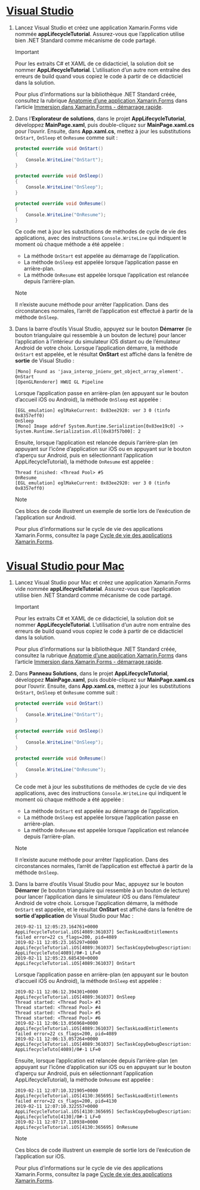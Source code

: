 # <a name="visual-studiotabvswin"></a>[Visual Studio](#tab/vswin)

1. Lancez Visual Studio et créez une application Xamarin.Forms vide nommée **appLifecycleTutorial**. Assurez-vous que l’application utilise bien .NET Standard comme mécanisme de code partagé.

    > [!IMPORTANT]
    > Pour les extraits C# et XAML de ce didacticiel, la solution doit se nommer **AppLifecycleTutorial**. L’utilisation d’un autre nom entraîne des erreurs de build quand vous copiez le code à partir de ce didacticiel dans la solution.

    Pour plus d’informations sur la bibliothèque .NET Standard créée, consultez la rubrique [Anatomie d’une application Xamarin.Forms](~/get-started/first-app/index.md) dans l’article [Immersion dans Xamarin.Forms - démarrage rapide](~/get-started/first-app/index.md).

1. Dans l’**Explorateur de solutions**, dans le projet **AppLifecycleTutorial**, développez **MainPage.xaml**, puis double-cliquez sur **MainPage.xaml.cs** pour l’ouvrir. Ensuite, dans **App.xaml.cs**, mettez à jour les substitutions `OnStart`, `OnSleep` et `OnResume` comme suit :

    ```csharp
    protected override void OnStart()
    {
        Console.WriteLine("OnStart");
    }

    protected override void OnSleep()
    {
        Console.WriteLine("OnSleep");
    }

    protected override void OnResume()
    {
        Console.WriteLine("OnResume");
    }
    ```

    Ce code met à jour les substitutions de méthodes de cycle de vie des applications, avec des instructions `Console.WriteLine` qui indiquent le moment où chaque méthode a été appelée :

    - La méthode `OnStart` est appelée au démarrage de l’application.
    - La méthode `OnSleep` est appelée lorsque l’application passe en arrière-plan.
    - La méthode `OnResume` est appelée lorsque l’application est relancée depuis l’arrière-plan.

    > [!NOTE]
    > Il n’existe aucune méthode pour arrêter l’application. Dans des circonstances normales, l’arrêt de l’application est effectué à partir de la méthode `OnSleep`.

1. Dans la barre d’outils Visual Studio, appuyez sur le bouton **Démarrer** (le bouton triangulaire qui ressemble à un bouton de lecture) pour lancer l’application à l’intérieur du simulateur iOS distant ou de l’émulateur Android de votre choix. Lorsque l’application démarre, la méthode `OnStart` est appelée, et le résultat **OnStart** est affiché dans la fenêtre de **sortie** de Visual Studio :

    ```
    [Mono] Found as 'java_interop_jnienv_get_object_array_element'.
    OnStart
    [OpenGLRenderer] HWUI GL Pipeline
    ```

    Lorsque l’application passe en arrière-plan (en appuyant sur le bouton d’accueil iOS ou Android), la méthode `OnSleep` est appelée :

    ```
    [EGL_emulation] eglMakeCurrent: 0x83ee2920: ver 3 0 (tinfo 0x8357eff0)
    OnSleep
    [Mono] Image addref System.Runtime.Serialization[0x83ee19c0] -> System.Runtime.Serialization.dll[0x83f57b00]: 2
    ```

    Ensuite, lorsque l’application est relancée depuis l’arrière-plan (en appuyant sur l’icône d’application sur iOS ou en appuyant sur le bouton d’aperçu sur Android, puis en sélectionnant l’application AppLifecycleTutorial), la méthode `OnResume` est appelée :

    ```
    Thread finished: <Thread Pool> #5
    OnResume
    [EGL_emulation] eglMakeCurrent: 0x83ee2920: ver 3 0 (tinfo 0x8357eff0)
    ```

    > [!NOTE]
    > Ces blocs de code illustrent un exemple de sortie lors de l’exécution de l’application sur Android.

    Pour plus d’informations sur le cycle de vie des applications Xamarin.Forms, consultez la page [Cycle de vie des applications Xamarin.Forms](~/xamarin-forms/app-fundamentals/app-lifecycle.md).

# <a name="visual-studio-for-mactabvsmac"></a>[Visual Studio pour Mac](#tab/vsmac)

1. Lancez Visual Studio pour Mac et créez une application Xamarin.Forms vide nommée **appLifecycleTutorial**. Assurez-vous que l’application utilise bien .NET Standard comme mécanisme de code partagé.

    > [!IMPORTANT]
    > Pour les extraits C# et XAML de ce didacticiel, la solution doit se nommer **AppLifecycleTutorial**. L’utilisation d’un autre nom entraîne des erreurs de build quand vous copiez le code à partir de ce didacticiel dans la solution.

    Pour plus d’informations sur la bibliothèque .NET Standard créée, consultez la rubrique [Anatomie d’une application Xamarin.Forms](~/get-started/first-app/index.md) dans l’article [Immersion dans Xamarin.Forms - démarrage rapide](~/get-started/first-app/index.md).

1. Dans **Panneau Solutions**, dans le projet **AppLifecycleTutorial**, développez **MainPage.xaml**, puis double-cliquez sur **MainPage.xaml.cs** pour l’ouvrir. Ensuite, dans **App.xaml.cs**, mettez à jour les substitutions `OnStart`, `OnSleep` et `OnResume` comme suit :

    ```csharp
    protected override void OnStart()
    {
        Console.WriteLine("OnStart");
    }

    protected override void OnSleep()
    {
        Console.WriteLine("OnSleep");
    }

    protected override void OnResume()
    {
        Console.WriteLine("OnResume");
    }
    ```

    Ce code met à jour les substitutions de méthodes de cycle de vie des applications, avec des instructions `Console.WriteLine` qui indiquent le moment où chaque méthode a été appelée :

    - La méthode `OnStart` est appelée au démarrage de l’application.
    - La méthode `OnSleep` est appelée lorsque l’application passe en arrière-plan.
    - La méthode `OnResume` est appelée lorsque l’application est relancée depuis l’arrière-plan.

    > [!NOTE]
    > Il n’existe aucune méthode pour arrêter l’application. Dans des circonstances normales, l’arrêt de l’application est effectué à partir de la méthode `OnSleep`.

1. Dans la barre d’outils Visual Studio pour Mac, appuyez sur le bouton **Démarrer** (le bouton triangulaire qui ressemble à un bouton de lecture) pour lancer l’application dans le simulateur iOS ou dans l’émulateur Android de votre choix. Lorsque l’application démarre, la méthode `OnStart` est appelée, et le résultat **OnStart** est affiché dans la fenêtre de **sortie d’application** de Visual Studio pour Mac :

    ```
    2019-02-11 12:05:23.164761+0000 AppLifecycleTutorial.iOS[4089:361037] SecTaskLoadEntitlements failed error=22 cs_flags=200, pid=4089
    2019-02-11 12:05:23.165297+0000 AppLifecycleTutorial.iOS[4089:361037] SecTaskCopyDebugDescription: AppLifecycleTuto[4089]/0#-1 LF=0
    2019-02-11 12:05:23.685430+0000 AppLifecycleTutorial.iOS[4089:361037] OnStart
    ```

    Lorsque l’application passe en arrière-plan (en appuyant sur le bouton d’accueil iOS ou Android), la méthode `OnSleep` est appelée :

    ```
    2019-02-11 12:06:12.394301+0000 AppLifecycleTutorial.iOS[4089:361037] OnSleep
    Thread started: <Thread Pool> #3
    Thread started: <Thread Pool> #4
    Thread started: <Thread Pool> #5
    Thread started: <Thread Pool> #6
    2019-02-11 12:06:13.056968+0000 AppLifecycleTutorial.iOS[4089:361037] SecTaskLoadEntitlements failed error=22 cs_flags=200, pid=4089
    2019-02-11 12:06:13.057264+0000 AppLifecycleTutorial.iOS[4089:361037] SecTaskCopyDebugDescription: AppLifecycleTuto[4089]/0#-1 LF=0
    ```

    Ensuite, lorsque l’application est relancée depuis l’arrière-plan (en appuyant sur l’icône d’application sur iOS ou en appuyant sur le bouton d’aperçu sur Android, puis en sélectionnant l’application AppLifecycleTutorial), la méthode `OnResume` est appelée :

    ```
    2019-02-11 12:07:10.321905+0000 AppLifecycleTutorial.iOS[4130:365695] SecTaskLoadEntitlements failed error=22 cs_flags=200, pid=4130
    2019-02-11 12:07:10.322557+0000 AppLifecycleTutorial.iOS[4130:365695] SecTaskCopyDebugDescription: AppLifecycleTuto[4130]/0#-1 LF=0
    2019-02-11 12:07:17.110938+0000 AppLifecycleTutorial.iOS[4130:365695] OnResume
    ```

    > [!NOTE]
    > Ces blocs de code illustrent un exemple de sortie lors de l’exécution de l’application sur iOS.

    Pour plus d’informations sur le cycle de vie des applications Xamarin.Forms, consultez la page [Cycle de vie des applications Xamarin.Forms](~/xamarin-forms/app-fundamentals/app-lifecycle.md).
